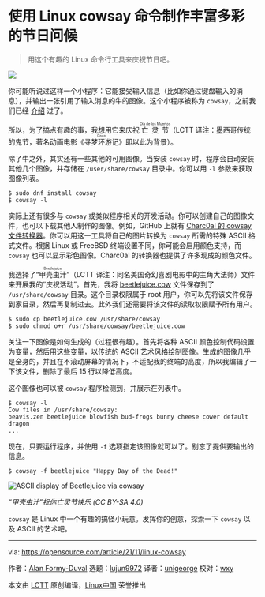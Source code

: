[#]: subject: "Use the Linux cowsay command for a colorful holiday greeting"
[#]: via: "https://opensource.com/article/21/11/linux-cowsay"
[#]: author: "Alan Formy-Duval https://opensource.com/users/alanfdoss"
[#]: collector: "lujun9972"
[#]: translator: "unigeorge"
[#]: reviewer: "wxy"
[#]: publisher: "wxy"
[#]: url: "https://linux.cn/article-13977-1.html"

使用 Linux cowsay 命令制作丰富多彩的节日问候 
======

> 用这个有趣的 Linux 命令行工具来庆祝节日吧。

![](https://img.linux.net.cn/data/attachment/album/202111/12/101540nq1nut3gzkzz1qus.jpg)

你可能听说过这样一个小程序：它能接受输入信息（比如你通过键盘输入的消息），并输出一张引用了输入消息的牛的图像。这个小程序被称为 `cowsay`，之前我们已经 [介绍][2] 过了。 

所以，为了搞点有趣的事，我想用它来庆祝 <ruby>亡灵节<rt>Día de los Muertos</rt></ruby>（LCTT 译注：墨西哥传统的鬼节，著名动画电影《<ruby>寻梦环游记<rt>Coco</rt></ruby>》即以此为背景）。

除了牛之外，其实还有一些其他的可用图像。当安装 `cowsay` 时，程序会自动安装其他几个图像，并存储在 `/user/share/cowsay` 目录中。你可以用 `-l` 参数来获取图像列表。 

```
$ sudo dnf install cowsay
$ cowsay -l
```

实际上还有很多与 `cowsay` 或类似程序相关的开发活动。你可以创建自己的图像文件，也可以下载其他人制作的图像。例如，GitHub 上就有 [Charc0al 的 cowsay 文件转换器][3]。你可以用这一工具将自己的图片转换为 `cowsay` 所需的特殊 ASCII 格式文件。根据 Linux 或 FreeBSD 终端设置不同，你可能会启用颜色支持，而 `cowsay` 也可以显示彩色图像。Charc0al 的转换器也提供了许多现成的颜色文件。 

我选择了“<ruby>甲壳虫汁<rt>Beetlejuice</rt></ruby>”（LCTT 译注：同名美国奇幻喜剧电影中的主角大法师）文件来开展我的“庆祝活动”。首先，我将 [beetlejuice.cow][4] 文件保存到了 `/usr/share/cowsay` 目录。这个目录权限属于 root 用户，你可以先将该文件保存到家目录，然后再复制过去。此外我们还需要将该文件的读取权限赋予所有用户。

```
$ sudo cp beetlejuice.cow /usr/share/cowsay
$ sudo chmod o+r /usr/share/cowsay/beetlejuice.cow
```

关注一下图像是如何生成的（过程很有趣）。首先将各种 ASCII 颜色控制代码设置为变量，然后用这些变量，以传统的 ASCII 艺术风格绘制图像。生成的图像几乎是全身的，并且在不滚动屏幕的情况下，不适配我的终端的高度，所以我编辑了一下该文件，删除了最后 15 行以降低高度。

这个图像也可以被 `cowsay` 程序检测到，并展示在列表中。

```
$ cowsay -l
Cow files in /usr/share/cowsay:
beavis.zen beetlejuice blowfish bud-frogs bunny cheese cower default dragon
...
```

现在，只要运行程序，并使用 `-f` 选项指定该图像就可以了。别忘了提供要输出的信息。

```
$ cowsay -f beetlejuice "Happy Day of the Dead!"
```

![ASCII display of Beetlejuice via cowsay][5]

*“甲壳虫汁”祝你亡灵节快乐 (CC BY-SA 4.0)*

`cowsay` 是 Linux 中一个有趣的搞怪小玩意。发挥你的创意，探索一下 `cowsay` 以及 ASCII 的艺术吧。 

--------------------------------------------------------------------------------

via: https://opensource.com/article/21/11/linux-cowsay

作者：[Alan Formy-Duval][a]
选题：[lujun9972][b]
译者：[unigeorge](https://github.com/unigeorge)
校对：[wxy](https://github.com/wxy)

本文由 [LCTT](https://github.com/LCTT/TranslateProject) 原创编译，[Linux中国](https://linux.cn/) 荣誉推出

[a]: https://opensource.com/users/alanfdoss
[b]: https://github.com/lujun9972
[1]: https://opensource.com/sites/default/files/styles/image-full-size/public/lead-images/drew-hays-unsplash.jpg?itok=uBrvJkTW (Pumpkins painted for Day of the Dead)
[2]: https://opensource.com/article/18/12/linux-toy-cowsay
[3]: https://charc0al.github.io/cowsay-files/converter/
[4]: https://raw.githubusercontent.com/charc0al/cowsay-files/master/cows/beetlejuice.cow
[5]: https://opensource.com/sites/default/files/cowsay_beetlejuice.png
